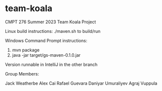 # team-koala
CMPT 276 Summer 2023 Team Koala Project

Linux build instructions:
./maven.sh to build/run

Windows Command Prompt instructions:
1. mvn package
2. java -jar target/gs-maven-0.1.0.jar

Version runnable in IntelliJ in the other branch

Group Members:

Jack Weatherbe
Alex Cai
Rafael Guevara
Daniyar Umuraliyev
Agraj Vuppula
